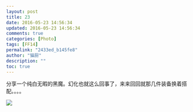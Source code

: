 ```yaml
---
layout: post
title: 23
date: 2016-05-23 14:56:34
updated: 2016-05-23 14:56:34
comments: true
categories: [Photo]
tags: [FF14]
permalink: "2433ed_b145fe8"
author: "猫厨"
description: ""
toc: true
---
```


<p>分享一个纯白无暇的黑魔。幻化也就这么回事了，来来回回就那几件装备换着搭配。。。。</p>

![](https://nos.netease.com/imglf1/img/cVZNdzJtQk9JV2MzUmVpQzJZUGNNZ3lseGEyeVlHUkR5WFZweDZUM2JxYlowa3ZrdVV4dklnPT0.jpg)
